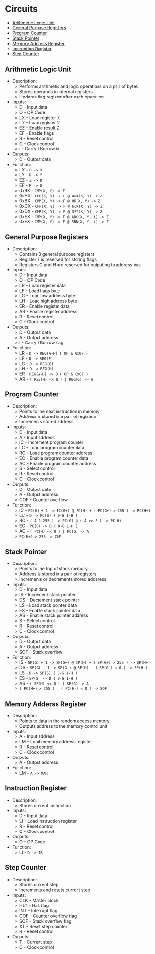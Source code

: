 # Circuits

- [Arithmetic Logic Unit](#arithmetic-logic-unit)
- [General Purpose Registers](#general-purpose-registers)
- [Program Counter](#program-counter)
- [Stack Pointer](#stack-pointer)
- [Memory Address Register](#memory-address-register)
- [Instruction Register](#instruction-register)
- [Step Counter](#step_counter)

## Arithmetic Logic Unit

- Description:
  - Performs arithmetic and logic operations on a pair of bytes
  - Stores operands in internal registers
  - Updates flag register after each operation
- Inputs:
  - D - Input data
  - O - OP Code
  - LX - Load register X
  - LY - Load register Y
  - EZ - Enable result Z
  - EF - Enable flags
  - R - Reset control
  - C - Clock control
  - i - Carry / Borrow in
- Outputs:
  - D - Output data
- Function:
  - LX - `D -> X`
  - LY - `D -> Y`
  - EZ - `Z -> D`
  - EF - `F -> D`
  - 0x9X - `CMP(X, Y) -> F`
  - 0xAX - `CMP(X, Y) -> F @ AND(X, Y) -> Z`
  - 0xBX - `CMP(X, Y) -> F @ OR(X, Y) -> Z`
  - 0xCX - `CMP(X, Y) -> F @ NOR(X, Y) -> Z`
  - 0xDX - `CMP(X, Y) -> F @ SFT(X, Y) -> Z`
  - 0xEX - `CMP(X, Y) -> F @ ADC(X, Y, i) -> Z`
  - 0xFX - `CMP(X, Y) -> F @ SBB(X, Y, i) -> Z`

## General Purpose Registers

- Description:
  - Contains 8 general purpose registers
  - Register F is reserved for storing flags
  - Registers G and H are reserved for outputing to address bus
- Inputs:
  - D - Input data
  - O - OP Code
  - LR - Load register data
  - LF - Load flags byte
  - LG - Load low address byte
  - LH - Load high address byte
  - ER - Enable register data
  - AR - Enable register address
  - R - Reset control
  - C - Clock control
- Outputs:
  - D - Output data
  - A - Output address
  - i - Carry / Borrow flag
- Function:
  - LR - `D -> REG(A-H) ( OP & 0x07 )`
  - LF - `D -> REG(F)`
  - LG - `D -> REG(G)`
  - LH - `D -> REG(H)`
  - ER - `REG(A-H) -> D ( OP & 0x07 )`
  - AR - `( REG(H) << 8 ) | REG(G) -> A`

## Program Counter

- Description:
  - Points to the next instruction in memory
  - Address is stored in a pair of registers
  - Increments stored address
- Inputs:
  - D - Input data
  - A - Input address
  - IC - Increment program counter
  - LC - Load program counter data
  - RC - Load program counter address
  - EC - Enable program counter data
  - AC - Enable program counter address
  - S - Select control
  - R - Reset control
  - C - Clock control
- Outputs:
  - D - Output data
  - A - Output address
  - COF - Counter overflow
- Function:
  - IC - `PC(G) + 1 -> PC(G+) @ PC(H) + ( PC(G+) > 255 ) -> PC(H+)`
  - LC - `D -> PC(S) ( 0-G 1-H )`
  - RC - `( A & 255 ) -> PC(G) @ ( A >> 8 ) -> PC(H)`
  - EC - `PC(S) -> D ( 0-G 1-H )`
  - AC - `( PC(H) << 8 ) | PC(G) -> A`
  - `PC(H+) > 255 -> COF`

## Stack Pointer

- Description:
  - Points to the top of stack memory
  - Address is stored in a pair of registers
  - Increments or decrements stored adderess
- Inputs:
  - D - Input data
  - IS - Increment stack pointer
  - DS - Decrement stack pointer
  - LS - Load stack pointer data
  - ES - Enable stack pointer data
  - AS - Enable stack pointer address
  - S - Select control
  - R - Reset control
  - C - Clock control
- Outputs:
  - D - Output data
  - A - Output address
  - SOF - Stack overflow
- Function:
  - IS - `SP(G) + 1 -> SP(G+) @ SP(H) + ( SP(G+) > 255 ) -> SP(H+)`
  - DS - `SP(G) - 1 -> SP(G-) @ SP(H) - ( SP(G-) < 0 ) -> SP(H-)`
  - LS - `D -> SP(S) ( 0-G 1-H )`
  - ES - `SP(S) -> D ( 0-G 1-H )`
  - AS - `( SP(H) << 8 ) | SP(G) -> A`
  - `( PC(H+) > 255 ) | ( PC(H-) < 0 ) -> SOF`

## Memory Adderss Register

- Description:
  - Points to data in the random access memory
  - Outputs address to the memory control unit
- Inputs:
  - A - Input address
  - LM - Load memory address register
  - R - Reset control
  - C - Clock control
- Outputs:
  - A - Output address
- Function:
  - LM - `A -> MAR`

## Instruction Register

- Description:
  - Stores current instruction
- Inputs:
  - D - Input data
  - LI - Load instruction register
  - R - Reset control
  - C - Clock control
- Outputs:
  - O - OP Code
- Function:
  - LI - `D -> IR`

## Step Counter

- Description:
  - Stores current step
  - Increments and resets current step
- Inputs:
  - CLK - Master clock
  - HLT - Halt flag
  - INT - Interrupt flag
  - COF - Counter overflow flag
  - SOF - Stack overflow flag
  - XT - Reset step counter
  - R - Reset control
- Outputs:
  - T - Current step
  - C - Clock control


